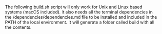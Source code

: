 The following build.sh script will only work for Unix and Linux based systems (macOS included). It also needs all the terminal dependencies in the /dependencies/dependencies.md file to be installed and included in the PATH of the local environment. It will generate a folder called build with all the contents.